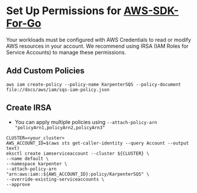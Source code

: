 
# Set Up Permissions for [AWS-SDK-For-Go](https://docs.aws.amazon.com/sdk-for-go/)
Your workloads must be configured with AWS Credentials to read or modify AWS resources in your account. We recommend using IRSA (IAM Roles for Service Accounts) to manage these permissions.

## Add Custom Policies
```
aws iam create-policy --policy-name KarpenterSQS --policy-document file://docs/aws/iam/sqs-iam-policy.json
```

## Create IRSA
* You can apply multiple policies using `--attach-policy-arn "policyArn1,policyArn2,policyArn3"`
```
CLUSTER=<your_cluster>
AWS_ACCOUNT_ID=$(aws sts get-caller-identity --query Account --output text)
eksctl create iamserviceaccount --cluster ${CLUSTER} \
--name default \
--namespace karpenter \
--attach-policy-arn "arn:aws:iam::${AWS_ACCOUNT_ID}:policy/KarpenterSQS" \
--override-existing-serviceaccounts \
--approve
```
